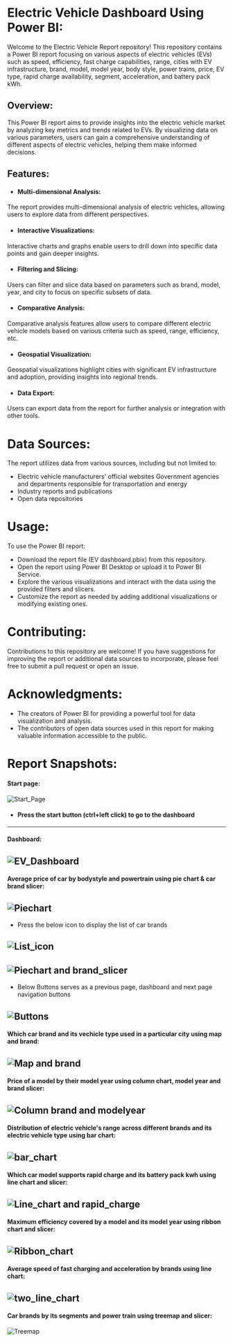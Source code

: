 
# Electric Vehicle Dashboard Using Power BI:

Welcome to the Electric Vehicle Report repository! This repository contains a Power BI report focusing on various aspects of electric vehicles (EVs) such as speed, efficiency, fast charge capabilities, range, cities with EV infrastructure, brand, model, model year, body style, power trains, price, EV type, rapid charge availability, segment, acceleration, and battery pack kWh.

## Overview:

This Power BI report aims to provide insights into the electric vehicle market by analyzing key metrics and trends related to EVs. By visualizing data on various parameters, users can gain a comprehensive understanding of different aspects of electric vehicles, helping them make informed decisions.

## Features:

- #### Multi-dimensional Analysis: 
The report provides multi-dimensional analysis of electric vehicles, allowing users to explore data from different perspectives.

- #### Interactive Visualizations:
Interactive charts and graphs enable users to drill down into specific data points and gain deeper insights.

- #### Filtering and Slicing: 
Users can filter and slice data based on parameters such as brand, model, year, and city to focus on specific subsets of data.

- #### Comparative Analysis: 
Comparative analysis features allow users to compare different electric vehicle models based on various criteria such as speed, range, efficiency, etc.

- #### Geospatial Visualization: 
Geospatial visualizations highlight cities with significant EV infrastructure and adoption, providing insights into regional trends.

- #### Data Export: 
Users can export data from the report for further analysis or integration with other tools.

# Data Sources:
 
The report utilizes data from various sources, including but not limited to:

- Electric vehicle manufacturers' official websites Government agencies and departments responsible for transportation and energy
- Industry reports and publications
- Open data repositories

# Usage:
To use the Power BI report:

- Download the report file (EV dashboard.pbix) from this repository.
- Open the report using Power BI Desktop or upload it to Power BI Service.
- Explore the various visualizations and interact with the data using the provided filters and slicers.
- Customize the report as needed by adding additional visualizations or modifying existing ones.

# Contributing:

Contributions to this repository are welcome! If you have suggestions for improving the report or additional data sources to incorporate, please feel free to submit a pull request or open an issue.

# Acknowledgments:

- The creators of Power BI for providing a powerful tool for data visualization and analysis.
- The contributors of open data sources used in this report for making valuable information accessible to the public.

 # Report Snapshots:

 #### Start page:
![Start_Page](https://github.com/VENKAT-RAMANAN-B/PowerBI/assets/79049009/fc73ab32-4a6a-48b1-873d-d99b43ab0b85)
- #### Press the start button (ctrl+left click) to go to the dashboard
---

#### Dashboard:
![EV_Dashboard](https://github.com/VENKAT-RAMANAN-B/PowerBI/assets/79049009/2c860e15-f80b-4e20-985d-01e5c0a49868)
---

#### Average price of car by bodystyle and powertrain using pie chart & car brand slicer:
![Piechart](https://github.com/VENKAT-RAMANAN-B/PowerBI/assets/79049009/158e94ed-4484-4a67-ab98-37e995fac214)
---

- Press the below icon to display the list of car brands
  
![List_icon](https://github.com/VENKAT-RAMANAN-B/PowerBI/assets/79049009/fc0e8342-815a-4409-b7be-34b6b5437fa4)
---

![Piechart and brand_slicer](https://github.com/VENKAT-RAMANAN-B/PowerBI/assets/79049009/8b9e00a6-1986-4115-ada6-6007dbe54425)
---

- Below Buttons serves as a previous page, dashboard and next page navigation buttons
  
![Buttons](https://github.com/VENKAT-RAMANAN-B/PowerBI/assets/79049009/58c288fe-2eb8-4e48-983f-234ca37ff9aa)
---

#### Which car brand and its vechicle type used in a particular city using map and brand:
![Map and brand](https://github.com/VENKAT-RAMANAN-B/PowerBI/assets/79049009/ad8592ee-385c-4434-b0cf-38cbc060f3ae)
---

#### Price of a model by their model year using column chart, model year and brand slicer:
![Column brand and modelyear](https://github.com/VENKAT-RAMANAN-B/PowerBI/assets/79049009/6302fd04-82b3-438c-a6d7-113095a0492c)
---

#### Distribution of electric vehicle's range across different brands and its electric vehicle type using bar chart:
![bar_chart](https://github.com/VENKAT-RAMANAN-B/PowerBI/assets/79049009/cb1b642b-117a-46c6-a77e-76eb01479227)
---

#### Which car model supports rapid charge and its battery pack kwh using line chart and slicer:
![Line_chart and rapid_charge](https://github.com/VENKAT-RAMANAN-B/PowerBI/assets/79049009/ad896cc3-d2f0-4c5b-b634-cf3205c70956)
---

#### Maximum efficiency covered by a model and its model year using ribbon chart and slicer:
![Ribbon_chart](https://github.com/VENKAT-RAMANAN-B/PowerBI/assets/79049009/630ca870-d09a-474e-8a43-1f8213bd2dd4)
---

#### Average speed of fast charging and acceleration by brands using line chart:
![two_line_chart](https://github.com/VENKAT-RAMANAN-B/PowerBI/assets/79049009/16ba5e07-8f6d-4f53-9d65-b9702af9dbb9)
---

#### Car brands by its segments and power train using treemap and slicer:
![Treemap](https://github.com/VENKAT-RAMANAN-B/PowerBI/assets/79049009/d8dc06f4-bbe1-425f-9fe3-78901d139b9a)
